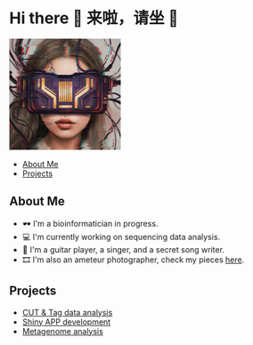 
<!--
**XuejingLyu/XuejingLyu** is a ✨ _special_ ✨ repository because its `README.md` (this file) appears on your GitHub profile.

Here are some ideas to get you started:

- 🔭 I’m currently working on ...
- 🌱 I’m currently learning ...
- 👯 I’m looking to collaborate on ...
- 🤔 I’m looking for help with ...
- 💬 Ask me about ...
- 📫 How to reach me: ...
- 😄 Pronouns: ...
- ⚡ Fun fact: ...
-->

# Hi there 👋 来啦，请坐 💺

<img src="images/MyNFT.jpeg" alt="My NFT" width="200" height="200">

- [About Me](#about-me)
- [Projects](#projects)

## About Me

- 🕶️ I'm a bioinformatician in progress.
- 💻 I'm currently working on sequencing data analysis.
- 🎸 I'm a guitar player, a singer, and a secret song writer.
- 🎞️ I'm also an ameteur photographer, check my pieces [here](https://XuejingLyu.github.io/photography).

## Projects

- [CUT & Tag data analysis](https://github.com/XuejingLyu/cutandtag_shiny)
- [Shiny APP development](https://github.com/XuejingLyu/gviz_shiny)
- [Metagenome analysis](https://github.com/XuejingLyu/16S-rRNA-analysis)

